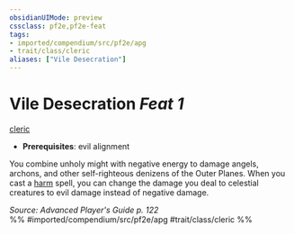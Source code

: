 ```yaml
---
obsidianUIMode: preview
cssclass: pf2e,pf2e-feat
tags:
- imported/compendium/src/pf2e/apg
- trait/class/cleric
aliases: ["Vile Desecration"]
---
```

# Vile Desecration  *Feat 1*  
[cleric](rules/traits/cleric.md)  

- **Prerequisites**: evil alignment

You combine unholy might with negative energy to damage angels, archons, and other self-righteous denizens of the Outer Planes. When you cast a [harm](../spells/harm.md) spell, you can change the damage you deal to celestial creatures to evil damage instead of negative damage.

*Source: Advanced Player's Guide p. 122*  
%% #imported/compendium/src/pf2e/apg #trait/class/cleric %%